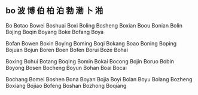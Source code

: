bo  波 博 伯 柏 泊 勃 渤 卜 湐 
---

Bo Botao Bowei Boshuai Boxi Boling Bosheng Boxian Boou Bonian Bolin Bojing Boqin Boyang Boke Bofang Boya

Bofan Bowen Boxin Boying Boming Boqi Bokang Boao Boning Boping Bojuan Bojun Boren Boen Bofen Borui Boze Bohai

Boxing Bohui Botang Boqing Bomin Bokai Bocong Bojin Boruo Bobin Boyong Bosen Bocheng Boyun Bohan Boai Bocai

Bochang Bomei Boshen Bona Boyan Bojia Boyi Bolan Boyu Bolang Bozheng Boxiang Bojiao Bofeng Boshan Bozhong  Boqiang
